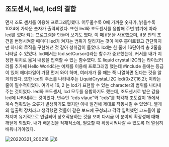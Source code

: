 ## 조도센서, led, lcd의 결합
먼저 조도 센서를 이용해 프로그래밍했다. 어두울수록 0에 가까운 숫자가, 밝을수록 1024에 가까운 숫자가 출력되었다. 
또한 led와 조도센서를 융합해 주변 밝기에 따라 led를 껐다 켜는 프로그램을 만들어 보기도 했다. 
이 때 if문을 사용했으며, if문 안의 조건을 변형시켜줄 때마다 led가 켜지는 범위가 달라지는 것이 매우 흥미로웠고 간단하지만 하나의 로직을 구현해낸 것 같아 성취감이 들었다.
lcd는 한 줄에 16단어씩 총 2줄을 나타낼 수 있었다.
lcd에서는 lcd.setCursor()라는 함수가 중요했는데, 커서를 내가 지정한 위치로 옮겨 내용을 입력할 수 있는 함수였다. 
또 liquid crystal I2C라는 라이브러리를 추가해 Hello World라는 예제를 이용해 프로그래밍 했는데 #include 들에는 등급이 있어 헤더파일이 가장 먼저 와야 하며, 여러개가 올 때는 쭉 나열하면 된다는 것을 알게되었다.
또한 lcd의 주소를 나타내주는 LiquidCrystal_I2C lcd(0x27,16,2); 이라는 줄이 필수적이었다.
여기서 16, 2 는 lcd가 표현할 수 있는 character의 범위를 나타내주는 것이었다. 
led와 조도센서, lcd 모두를 융합하기도 했는데, 조도센서로 받은 값을 lcd에 나타내주는 것이었다.
변수인 “cds vlaue”와 “cds”를 착각해 조도값이 15에서 계속 멈춰있는 오류가 발생하기도 했지만 이내 발견해 제대로 작동시킬 수 있었다. 
별개의 입출력 장치라고 생각했던 것들이 같은 보드에 구성되고 각각 입력했던 코드들이 합쳐지며 유기적으로 연결되어 상호작용하는 것을 보며 다시금 이 분야의 확장성에 대해 깨닫게 되었다. 내가 배운것을 적재적소에, 필요할 때 확장시켜나갈 수 있도록 더 열심히 배워나가야겠다. 

![20220321_200216](https://user-images.githubusercontent.com/76214070/167424904-ff8a91a5-d0a9-4ae2-96d5-90ec2ae04f1f.jpg)
![6](https://user-images.githubusercontent.com/76214070/173325273-9fd8321c-ae1e-4dfe-811d-d23eeba9ba1d.PNG)
